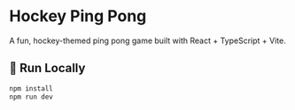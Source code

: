 # Hockey Ping Pong

A fun, hockey-themed ping pong game built with React + TypeScript + Vite.

## 🚀 Run Locally
```bash
npm install
npm run dev